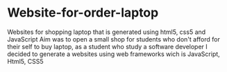 # Website-for-order-laptop
Websites for shopping laptop that is generated using html5, css5 and JavaScript
Aim was to open a small shop for students who don't afford for their self to buy laptop, as a student who study a software developer I decided to generate a websites using web frameworks wich is JavaScript, Html5, CSS5
